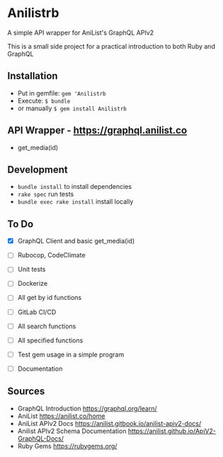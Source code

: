 # Anilistrb

A simple API wrapper for AniList's GraphQL APIv2

This is a small side project for a practical introduction to both Ruby and GraphQL


## Installation
* Put in gemfile: ```gem 'Anilistrb```
* Execute: ```$ bundle```
* or manually ```$ gem install Anilistrb```


## API Wrapper - https://graphql.anilist.co
* get_media(id)


## Development
* ```bundle install``` to install dependencies
* ```rake spec``` run tests
* ```bundle exec rake install``` install locally 


## To Do
- [x] GraphQL Client and basic get_media(id)
- [ ] Rubocop, CodeClimate
- [ ] Unit tests
- [ ] Dockerize
- [ ] All get by id functions
- [ ] GitLab CI/CD
- [ ] All search functions
- [ ] All specified functions
- [ ] Test gem usage in a simple program
- [ ] Documentation


## Sources
* GraphQL Introduction https://graphql.org/learn/
* AniList https://anilist.co/home
* AniList APIv2 Docs https://anilist.gitbook.io/anilist-apiv2-docs/
* Anilist APIv2 Schema Documentation https://anilist.github.io/ApiV2-GraphQL-Docs/
* Ruby Gems https://rubygems.org/
